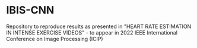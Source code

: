# IBIS-CNN
Repository to reproduce results as presented in "HEART RATE ESTIMATION IN INTENSE EXERCISE VIDEOS" - to appear in 2022 IEEE International Conference on Image Processing (ICIP)
